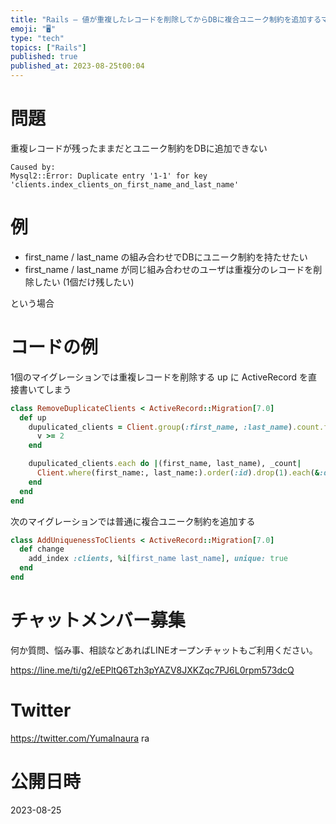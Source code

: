 ```yaml
---
title: "Rails – 値が重複したレコードを削除してからDBに複合ユニーク制約を追加するマイグレーションの例"
emoji: "🖥"
type: "tech"
topics: ["Rails"]
published: true
published_at: 2023-08-25t00:04
---
```


# 問題

重複レコードが残ったままだとユニーク制約をDBに追加できない

```
Caused by:
Mysql2::Error: Duplicate entry '1-1' for key 'clients.index_clients_on_first_name_and_last_name'
```

# 例

- first_name / last_name の組み合わせでDBにユニーク制約を持たせたい
- first_name / last_name が同じ組み合わせのユーザは重複分のレコードを削除したい (1個だけ残したい)

という場合

# コードの例

1個のマイグレーションでは重複レコードを削除する
up に ActiveRecord を直接書いてしまう


```rb
class RemoveDuplicateClients < ActiveRecord::Migration[7.0]
  def up
    dupulicated_clients = Client.group(:first_name, :last_name).count.filter do |_k, v|
      v >= 2
    end

    dupulicated_clients.each do |(first_name, last_name), _count|
      Client.where(first_name:, last_name:).order(:id).drop(1).each(&:destroy)
    end
  end
end
```

次のマイグレーションでは普通に複合ユニーク制約を追加する

```rb
class AddUniquenessToClients < ActiveRecord::Migration[7.0]
  def change
    add_index :clients, %i[first_name last_name], unique: true
  end
end
```


# チャットメンバー募集


何か質問、悩み事、相談などあればLINEオープンチャットもご利用ください。

https://line.me/ti/g2/eEPltQ6Tzh3pYAZV8JXKZqc7PJ6L0rpm573dcQ


# Twitter

https://twitter.com/YumaInaura
ra


# 公開日時

2023-08-25
